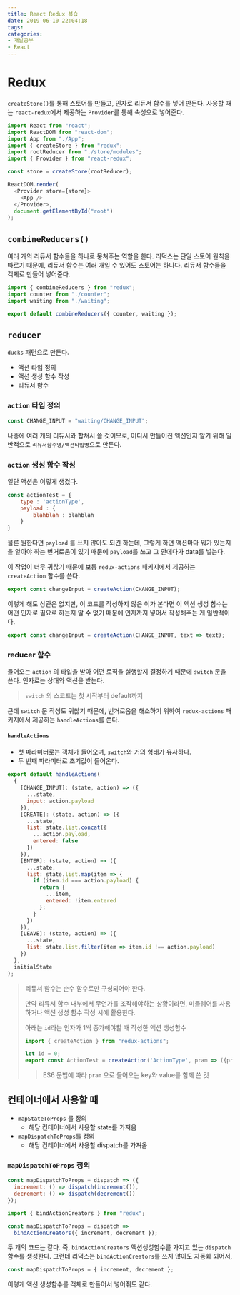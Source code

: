 ```yaml
---
title: React Redux 복습
date: 2019-06-10 22:04:18
tags:
categories:
- 개발공부
- React
---
```


# Redux

`createStore()`를 통해 스토어를 만들고, 인자로 리듀서 함수를 넣어 만든다. 사용할 때는 `react-redux`에서 제공하는 `Provider`를 통해 속성으로 넣어준다.

```javascript
import React from "react";
import ReactDOM from "react-dom";
import App from "./App";
import { createStore } from "redux";
import rootReducer from "./store/modules";
import { Provider } from "react-redux";

const store = createStore(rootReducer);

ReactDOM.render(
  <Provider store={store}>
    <App />
  </Provider>,
  document.getElementById("root")
);
```

## `combineReducers()`

여러 개의 리듀서 함수들을 하나로 뭉쳐주는 역할을 한다. 리덕스는 단일 스토어 원칙을 따르기 때문에, 리듀서 함수는 여러 개일 수 있어도 스토어는 하나다. 리듀서 함수들을 객체로 만들어 넣어준다.

```javascript
import { combineReducers } from "redux";
import counter from "./counter";
import waiting from "./waiting";

export default combineReducers({ counter, waiting });
```

## `reducer`

`ducks` 패턴으로 만든다.

- 액션 타입 정의
- 액션 생성 함수 작성
- 리듀서 함수

### `action` 타입 정의

```javascript
const CHANGE_INPUT = "waiting/CHANGE_INPUT";
```

나중에 여러 개의 리듀서와 합쳐서 쓸 것이므로, 어디서 만들어진 액션인지 알기 위해 일반적으로 `리듀서함수명/액션타입명`으로 만든다.

### `action` 생성 함수 작성

일단 액션은 이렇게 생겼다.

```javascript
const actionTest = {
	type : 'actionType',
	payload : {
		blahblah : blahblah
	}
}
```

물론 원한다면 `payload` 를 쓰지 않아도 되긴 하는데, 그렇게 하면 액션마다 뭐가 있는지을 알아야 하는 번거로움이 있기 때문에 `payload`를 쓰고 그 안에다가 data를 넣는다.

이 작업이 너무 귀찮기 때문에 보통 `redux-actions` 패키지에서 제공하는 `createAction` 함수를 쓴다.

```javascript
export const changeInput = createAction(CHANGE_INPUT);
```

이렇게 해도 상관은 없지만, 이 코드를 작성하지 않은 이가 본다면 이 액션 생성 함수는 어떤 인자로 필요로 하는지 알 수 없기 때문에 인자까지 넣어서 작성해주는 게 일반적이다.

```javascript
export const changeInput = createAction(CHANGE_INPUT, text => text);
```

### reducer 함수

들어오는 `action` 의 타입을 받아 어떤 로직을 실행할지 결정하기 때문에 `switch` 문을 쓴다. 인자로는 상태와 액션을 받는다.

> `switch` 의 스코프는 첫 시작부터 default까지

근데 `switch` 문 작성도 귀찮기 때문에, 번거로움을 해소하기 위하여 `redux-actions` 패키지에서 제공하는 `handleActions`를 쓴다.

#### `handleActions`

- 첫 파라미터로는 객체가 들어오며, `switch`와 거의 형태가 유사하다.
- 두 번째 파라미터로 초기값이 들어온다.

```javascript
export default handleActions(
  {
    [CHANGE_INPUT]: (state, action) => ({
      ...state,
      input: action.payload
    }),
    [CREATE]: (state, action) => ({
      ...state,
      list: state.list.concat({
        ...action.payload,
        entered: false
      })
    }),
    [ENTER]: (state, action) => ({
      ...state,
      list: state.list.map(item => {
        if (item.id === action.payload) {
          return {
            ...item,
            entered: !item.entered
          };
        }
      })
    }),
    [LEAVE]: (state, action) => ({
      ...state,
      list: state.list.filter(item => item.id !== action.payload)
    })
  },
  initialState
);
```

> 리듀서 함수는 순수 함수로만 구성되어야 한다.
>
> 만약 리듀서 함수 내부에서 무언가를 조작해야하는 상황이라면, 미들웨어를 사용하거나 액션 생성 함수 작성 시에 활용한다.
>
> 아래는 `id`라는 인자가 1씩 증가해야할 때 작성한 액션 생성함수
>
> ```javascript
> import { createAction } from "redux-actions";
> 
> let id = 0;
> export const ActionTest = createAction('ActionType', pram => ({pram, id : id++}));
> ```
>
> > ES6 문법에 따라 `pram` 으로 들어오는 key와 value를 함께 쓴 것

## 컨테이너에서 사용할 때

- `mapStateToProps` 를 정의
  - 해당 컨테이너에서 사용할 state를 가져옴
- `mapDispatchToProps`를 정의
  - 해당 컨테이너에서 사용할 dispatch를 가져옴

### `mapDispatchToProps` 정의

```javascript
const mapDispatchToProps = dispatch => ({
  increment: () => dispatch(increment()),
  decrement: () => dispatch(decrement())
});
```

```javascript
import { bindActionCreators } from "redux";

const mapDispatchToProps = dispatch =>
  bindActionCreators({ increment, decrement });
```

두 개의 코드는 같다. 즉, `bindActionCreators` 액션생성함수를 가지고 있는 `dispatch` 함수를 생성한다. 그런데 리덕스는 `bindActionCreators`를 쓰지 않아도 자동화 되어서,

```javascript
const mapDispatchToProps = { increment, decrement };
```

이렇게 액션 생성함수를 객체로 만들어서 넣어줘도 같다.